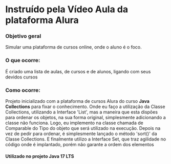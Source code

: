 <h1>Instruído pela Vídeo Aula da plataforma Alura</h1>

<h3>Objetivo geral</h3>

<p>Simular uma plataforma de cursos online, onde o aluno é o foco.</p>

<h3>O que ocorre:</h3>

<p>É criado uma lista de aulas, de cursos e de alunos, ligando com seus devidos cursos</p>

<h3>Como ocorre:</h3>

<p>Projeto inicializado com a plataforma de cursos Alura do curso <b>Java Collections</b> para fixar o conhecimento. Onde eu faço a utilização da Classe Collections, utilizando a Interface 'List', mas a maneira que esta dispões para ordenar os objetos, na sua forma original, 
simplesmente adicionando a classe não funciona. Logo, eu implemento na classe chamada de Comparable do Tipo do objeto que será utilizado na execução. Depois na vez de pedir para ordenar, é simplesmente 
lançado o método 'sort()' da Classe Collections. E finalmente utilizo a Interface Set, que traz agilidade no código onde é implantado, porém não garante a ordem dos elementos</p>

<h4>Utilizado no projeto Java 17 LTS</h4>
